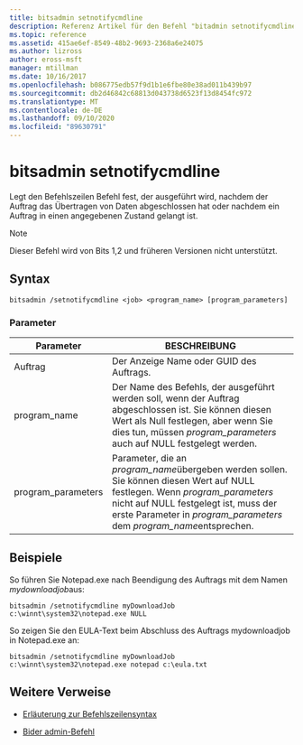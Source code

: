 ```yaml
---
title: bitsadmin setnotifycmdline
description: Referenz Artikel für den Befehl "bitadmin setnotifycmdline", mit dem der Befehlszeilen Befehl festgelegt wird, der ausgeführt wird, wenn die Übertragung von Daten durch den Auftrag abgeschlossen ist, oder wenn ein Auftrag in einen Zustand wechselt.
ms.topic: reference
ms.assetid: 415ae6ef-8549-48b2-9693-2368a6e24075
ms.author: lizross
author: eross-msft
manager: mtillman
ms.date: 10/16/2017
ms.openlocfilehash: b086775edb57f9d1b1e6fbe80e38ad011b439b97
ms.sourcegitcommit: db2d46842c68813d043738d6523f13d8454fc972
ms.translationtype: MT
ms.contentlocale: de-DE
ms.lasthandoff: 09/10/2020
ms.locfileid: "89630791"
---
```

# <a name="bitsadmin-setnotifycmdline"></a>bitsadmin setnotifycmdline

Legt den Befehlszeilen Befehl fest, der ausgeführt wird, nachdem der Auftrag das Übertragen von Daten abgeschlossen hat oder nachdem ein Auftrag in einen angegebenen Zustand gelangt ist.

> [!NOTE]
> Dieser Befehl wird von Bits 1,2 und früheren Versionen nicht unterstützt.

## <a name="syntax"></a>Syntax

```
bitsadmin /setnotifycmdline <job> <program_name> [program_parameters]
```

### <a name="parameters"></a>Parameter

| Parameter | BESCHREIBUNG |
| --------- | ----------- |
| Auftrag | Der Anzeige Name oder GUID des Auftrags. |
| program_name | Der Name des Befehls, der ausgeführt werden soll, wenn der Auftrag abgeschlossen ist. Sie können diesen Wert als Null festlegen, aber wenn Sie dies tun, müssen *program_parameters* auch auf NULL festgelegt werden. |
| program_parameters | Parameter, die an *program_name*übergeben werden sollen. Sie können diesen Wert auf NULL festlegen. Wenn *program_parameters* nicht auf NULL festgelegt ist, muss der erste Parameter in *program_parameters* dem *program_name*entsprechen. |

## <a name="examples"></a>Beispiele

So führen Sie Notepad.exe nach Beendigung des Auftrags mit dem Namen *mydownloadjob*aus:

```
bitsadmin /setnotifycmdline myDownloadJob c:\winnt\system32\notepad.exe NULL
```

So zeigen Sie den EULA-Text beim Abschluss des Auftrags mydownloadjob in Notepad.exe an:

```
bitsadmin /setnotifycmdline myDownloadJob c:\winnt\system32\notepad.exe notepad c:\eula.txt
```

## <a name="additional-references"></a>Weitere Verweise

- [Erläuterung zur Befehlszeilensyntax](command-line-syntax-key.md)

- [Bider admin-Befehl](bitsadmin.md)
